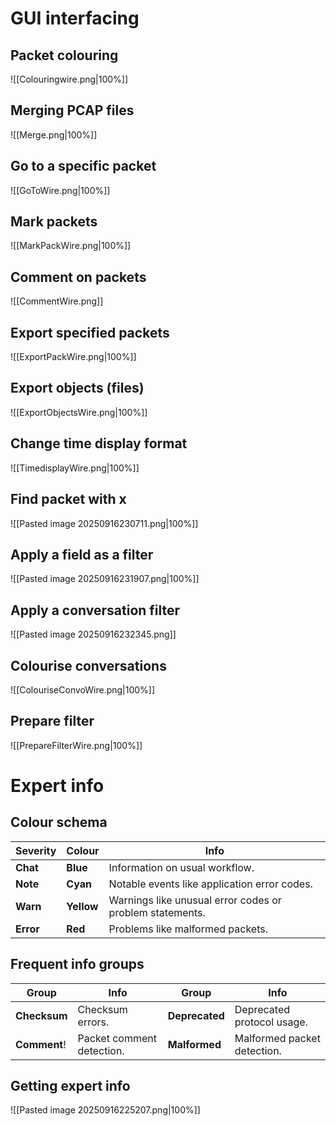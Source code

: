 # GUI interfacing
## Packet colouring
![[Colouringwire.png|100%]]
## Merging PCAP files
![[Merge.png|100%]]
## Go to a specific packet
![[GoToWire.png|100%]]
## Mark packets
![[MarkPackWire.png|100%]]
## Comment on packets
![[CommentWire.png]]
## Export specified packets
![[ExportPackWire.png|100%]]
## Export objects (files)
![[ExportObjectsWire.png|100%]]
## Change time display format
![[TimedisplayWire.png|100%]]
## Find packet with x
![[Pasted image 20250916230711.png|100%]]
## Apply a field as a filter
![[Pasted image 20250916231907.png|100%]]
## Apply a conversation filter
![[Pasted image 20250916232345.png]]
## Colourise conversations
![[ColouriseConvoWire.png|100%]]
## Prepare filter
![[PrepareFilterWire.png|100%]]

# Expert info
## Colour schema

| **Severity** | **Colour** | **Info**                                                 |
| ------------ | ---------- | -------------------------------------------------------- |
| **Chat**     | **Blue**   | Information on usual workflow.                           |
| **Note**     | **Cyan**   | Notable events like application error codes.             |
| **Warn**     | **Yellow** | Warnings like unusual error codes or problem statements. |
| **Error**    | **Red**    | Problems like malformed packets.                         |
## Frequent info groups

| **Group**    | **Info**                  | **Group**      | **Info**                    |
| ------------ | ------------------------- | -------------- | --------------------------- |
| **Checksum** | Checksum errors.          | **Deprecated** | Deprecated protocol usage.  |
| **Comment**! | Packet comment detection. | **Malformed**  | Malformed packet detection. |
## Getting expert info
![[Pasted image 20250916225207.png|100%]]